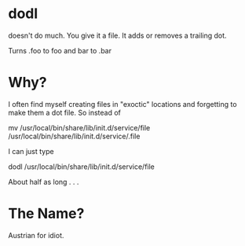 dodl
====

doesn't do much. You give it a file. It adds or removes a trailing dot.

Turns .foo to foo and bar to .bar

Why?
====
I often find myself creating files in "exoctic" locations and forgetting to make them a dot file. So instead of

mv /usr/local/bin/share/lib/init.d/service/file /usr/local/bin/share/lib/init.d/service/.file

I can just type

dodl /usr/local/bin/share/lib/init.d/service/file

About half as long . . . 

The Name?
=========
Austrian for idiot.
